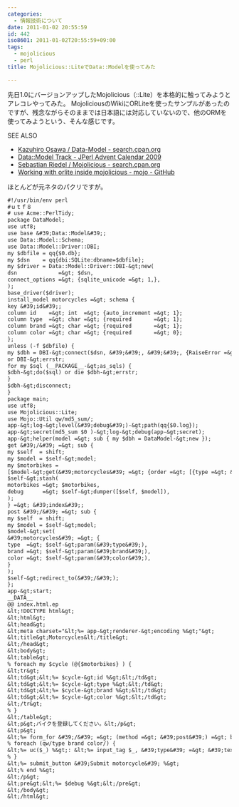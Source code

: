 ```yaml
---
categories:
  - 情報技術について
date: 2011-01-02 20:55:59
id: 442
iso8601: 2011-01-02T20:55:59+09:00
tags:
  - mojolicious
  - perl
title: Mojolicious::LiteでData::Modelを使ってみた

---
```


先日1.0にバージョンアップしたMojolicious（::Lite）を本格的に触ってみようとアレコレやってみた。
MojoliciousのWikiにORLiteを使ったサンプルがあったのですが、残念ながらそのままでは日本語には対応していないので、他のORMを使ってみようという、そんな感じです。
<div>
<p>SEE ALSO</p>
<ul>
<li><a href="http://search.cpan.org/dist/Data-Model/">Kazuhiro Osawa / Data-Model - search.cpan.org</a></li>
<li><a href="http://perl-users.jp/articles/advent-calendar/2009/data-model/">Data::Model Track - JPerl Advent Calendar 2009</a></li>
<li><a href="http://search.cpan.org/dist/Mojolicious/">Sebastian Riedel / Mojolicious - search.cpan.org</a></li>
<li><a href="https://github.com/kraih/mojo/wiki">Working with orlite inside mojolicious - mojo - GitHub</a></li>
</ul>
</div>


ほとんどが元ネタのパクリですが。
```default
#!/usr/bin/env perl
#ｕｔｆ８
# use Acme::PerlTidy;
package DataModel;
use utf8;
use base &#39;Data::Model&#39;;
use Data::Model::Schema;
use Data::Model::Driver::DBI;
my $dbfile = qq{$0.db};
my $dsn    = qq{dbi:SQLite:dbname=$dbfile};
my $driver = Data::Model::Driver::DBI-&gt;new(
dsn             =&gt; $dsn,
connect_options =&gt; {sqlite_unicode =&gt; 1,},
);
base_driver($driver);
install_model motorcycles =&gt; schema {
key &#39;id&#39;;
column id    =&gt; int  =&gt; {auto_increment =&gt; 1};
column type  =&gt; char =&gt; {required       =&gt; 1};
column brand =&gt; char =&gt; {required       =&gt; 1};
column color =&gt; char =&gt; {required       =&gt; 0};
};
unless (-f $dbfile) {
my $dbh = DBI-&gt;connect($dsn, &#39;&#39;, &#39;&#39;, {RaiseError =&gt; 1, PrintError =&gt; 0})
or DBI-&gt;errstr;
for my $sql (__PACKAGE__-&gt;as_sqls) {
$dbh-&gt;do($sql) or die $dbh-&gt;errstr;
}
$dbh-&gt;disconnect;
}
package main;
use utf8;
use Mojolicious::Lite;
use Mojo::Util qw/md5_sum/;
app-&gt;log-&gt;level(&#39;debug&#39;)-&gt;path(qq{$0.log});
app-&gt;secret(md5_sum $0 )-&gt;log-&gt;debug(app-&gt;secret);
app-&gt;helper(model =&gt; sub { my $dbh = DataModel-&gt;new });
get &#39;/&#39; =&gt; sub {
my $self  = shift;
my $model = $self-&gt;model;
my $motorbikes =
[$model-&gt;get(&#39;motorcycles&#39; =&gt; {order =&gt; [{type =&gt; &#39;ASC&#39;}],})];
$self-&gt;stash(
motorbikes =&gt; $motorbikes,
debug      =&gt; $self-&gt;dumper([$self, $model]),
);
} =&gt; &#39;index&#39;;
post &#39;/&#39; =&gt; sub {
my $self  = shift;
my $model = $self-&gt;model;
$model-&gt;set(
&#39;motorcycles&#39; =&gt; {
type  =&gt; $self-&gt;param(&#39;type&#39;),
brand =&gt; $self-&gt;param(&#39;brand&#39;),
color =&gt; $self-&gt;param(&#39;color&#39;),
}
);
$self-&gt;redirect_to(&#39;/&#39;);
};
app-&gt;start;
__DATA__
@@ index.html.ep
&lt;!DOCTYPE html&gt;
&lt;html&gt;
&lt;head&gt;
&lt;meta charset="&lt;%= app-&gt;renderer-&gt;encoding %&gt;"&gt;
&lt;title&gt;Motorcycles&lt;/title&gt;
&lt;/head&gt;
&lt;body&gt;
&lt;table&gt;
% foreach my $cycle (@{$motorbikes} ) {
&lt;tr&gt;
&lt;td&gt;&lt;%= $cycle-&gt;id %&gt;&lt;/td&gt;
&lt;td&gt;&lt;%= $cycle-&gt;type %&gt;&lt;/td&gt;
&lt;td&gt;&lt;%= $cycle-&gt;brand %&gt;&lt;/td&gt;
&lt;td&gt;&lt;%= $cycle-&gt;color %&gt;&lt;/td&gt;
&lt;/tr&gt;
% }
&lt;/table&gt;
&lt;p&gt;バイクを登録してください。&lt;/p&gt;
&lt;p&gt;
&lt;%= form_for &#39;/&#39; =&gt; (method =&gt; &#39;post&#39;) =&gt; begin %&gt;
% foreach (qw/type brand color/) {
&lt;%= uc($_) %&gt;: &lt;%= input_tag $_, &#39;type&#39; =&gt; &#39;text&#39; %&gt;&lt;br /&gt;
% }
&lt;%= submit_button &#39;Submit motorcycle&#39; %&gt;
&lt;% end %&gt;
&lt;/p&gt;
&lt;pre&gt;&lt;%= $debug %&gt;&lt;/pre&gt;
&lt;/body&gt;
&lt;/html&gt;
```
    	
